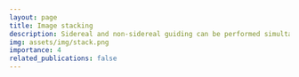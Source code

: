 ```yaml
---
layout: page
title: Image stacking
description: Sidereal and non-sidereal guiding can be performed simultaneously using digital image stacking.
img: assets/img/stack.png
importance: 4
related_publications: false
---
```


